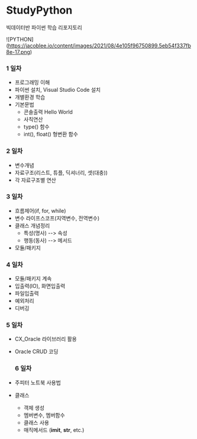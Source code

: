# StudyPython
빅데이터반 파이썬 학습 리포지토리

![PYTHON] (https://jacoblee.io/content/images/2021/08/4e105f96750899.5eb54f337fb8e-17.png)

### 1 일차
- 프로그래밍 이해
- 파이썬 설치, Visual Studio Code 설치
- 개별환경 학습
- 기본문법
  - 콘솔출력 Hello World
  - 사칙연산
  - type() 함수
  - int(), float() 형변환 함수

### 2 일차
 - 변수개념
 - 자료구조(리스트, 튜플, 딕셔너리, 셋(대충))
 - 각 자료구조별 연산

### 3 일차
 - 흐름제어(if, for, while)
 - 변수 라이프스코프(지역변수, 전역변수)
 - 클래스 개념정리
    - 특성(명사) --> 속성
    - 행동(동사) --> 메서드
 - 모듈/패키지

 ### 4 일차
 - 모듈/패키지 계속
 - 입출력(IO), 화면입출력
 - 파일입출력
 - 예외처리
 - 디버깅
 
  ### 5 일차
 - CX_Oracle 라이브러리 활용
 - Oracle CRUD 코딩

   ### 6 일차
 - 주피터 노트북 사용법
 - 클래스
    - 객체 생성
    - 멤버변수, 멤버함수
    - 클래스 사용
    - 매직메서드 (__imit__, __str__, etc.)
    
 
